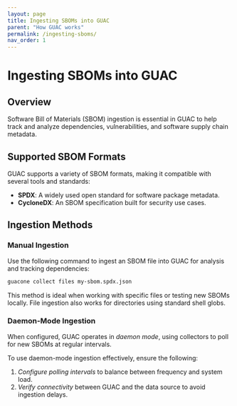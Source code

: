 ```yaml
---
layout: page
title: Ingesting SBOMs into GUAC
parent: "How GUAC works"
permalink: /ingesting-sboms/
nav_order: 1
---
```


# Ingesting SBOMs into GUAC

## Overview

Software Bill of Materials (SBOM) ingestion is essential in GUAC to help track
and analyze dependencies, vulnerabilities, and software supply chain metadata.

## Supported SBOM Formats

GUAC supports a variety of SBOM formats, making it compatible with several tools
and standards:

- **SPDX**: A widely used open standard for software package metadata.
- **CycloneDX**: An SBOM specification built for security use cases.

## Ingestion Methods

### Manual Ingestion

Use the following command to ingest an SBOM file into GUAC for analysis and
tracking dependencies:

```bash
guacone collect files my-sbom.spdx.json
```

This method is ideal when working with specific files or testing new SBOMs
locally. File ingestion also works for directories using standard shell globs.

### Daemon-Mode Ingestion

When configured, GUAC operates in _daemon mode_, using collectors to poll for
new SBOMs at regular intervals.

To use daemon-mode ingestion effectively, ensure the following:

1. _Configure polling intervals_ to balance between frequency and system load.
2. _Verify connectivity_ between GUAC and the data source to avoid ingestion
   delays.

